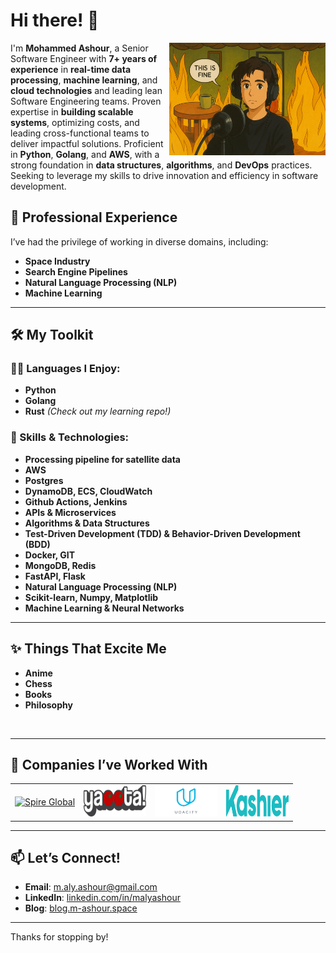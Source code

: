 # Hi there! 👋

<img height="180" width="250" alt="This is probably fine" align="right" src="assets/tf.png">

I'm **Mohammed Ashour**, a Senior Software Engineer with **7+ years of experience** in **real-time data processing**, **machine learning**, and **cloud technologies** and leading lean Software Engineering teams. Proven expertise in **building scalable systems**, optimizing costs, and leading cross-functional teams to deliver impactful solutions. Proficient in **Python**, **Golang**, and **AWS**, with a strong foundation in **data structures**, **algorithms**, and **DevOps** practices. Seeking to leverage my skills to drive innovation and efficiency in software development.
<br>



## 🔭 Professional Experience
I’ve had the privilege of working in diverse domains, including:
- **Space Industry**
- **Search Engine Pipelines**
- **Natural Language Processing (NLP)**
- **Machine Learning**

---

## 🛠 My Toolkit

### 👨‍💻 Languages I Enjoy:
- **Python**
- **Golang**
- **Rust** *(Check out my learning repo!)*

### 💬 Skills & Technologies:

- **Processing pipeline for satellite data**
- **AWS**
- **Postgres**
- **DynamoDB, ECS, CloudWatch**
- **Github Actions, Jenkins** 
- **APIs & Microservices**
- **Algorithms & Data Structures**
- **Test-Driven Development (TDD) & Behavior-Driven Development (BDD)**
- **Docker, GIT**
- **MongoDB, Redis**
- **FastAPI, Flask**
- **Natural Language Processing (NLP)**
- **Scikit-learn, Numpy, Matplotlib**
- **Machine Learning & Neural Networks**
---

## ✨ Things That Excite Me

- **Anime**
- **Chess**
- **Books**
- **Philosophy**

<br>

---

## 🏢 Companies I’ve Worked With
<table border=0 cellspacing=0 cellpadding=0 rules=none align="center">
  <tr>
    <td><a href="https://spire.com" target="_blank" rel="noopener noreferrer"><img height="50" width="100" alt="Spire Global" src="https://spire.com/wp-content/uploads/2021/02/Spire_Color.png"></a></td>
    <td><a href="https://www.yaoota.com" target="_blank" rel="noopener noreferrer"><img height="50" width="100" alt="Yaoota" src="assets/yaoota.png"></a></td>
    <td><a href="https://www.udacity.com/" target="_blank" rel="noopener noreferrer"><img height="50" width="100" alt="Udacity" src="assets/udacity.png"></a></td>
    <td><a href="https://kashier.io/" target="_blank" rel="noopener noreferrer"><img height="50" width="100" alt="Kashier" src="assets/kashier.png"></a></td>
  </tr>
</table>

---

## 📫 Let’s Connect!

- **Email**: [m.aly.ashour@gmail.com](mailto:m.aly.ashour@gmail.com)
- **LinkedIn**: [linkedin.com/in/malyashour](https://www.linkedin.com/in/malyashour/)
- **Blog**: [blog.m-ashour.space](https://blog.m-ashour.space)

---

Thanks for stopping by!
